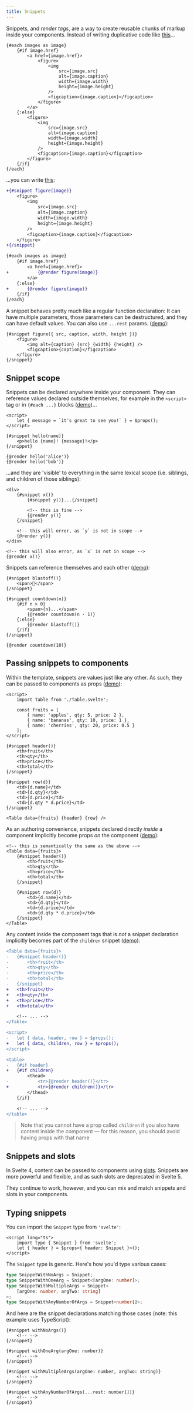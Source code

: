```yaml
---
title: Snippets
---
```


Snippets, and _render tags_, are a way to create reusable chunks of markup inside your components. Instead of writing duplicative code like [this](/#H4sIAAAAAAAAE5VUYW-kIBD9K8Tmsm2yXXRzvQ-s3eR-R-0HqqOQKhAZb9sz_vdDkV1t000vRmHewMx7w2AflbIGG7GnPlK8gYhFv42JthG-m9Gwf6BGcLbVXZuPSGrzVho8ZirDGpDIhldgySN5GpEMez9kaNuckY1ANJZRamRuu2ZnhEZt6a84pvs43mzD4pMsUDDi8DMkQFYCGdkvsJwblFq5uCik9bmJ4JZwUkv1eoknWigX2eGNN6aGXa6bjV8ybP-X7sM36T58SVcrIIV2xVIaA41xeD5kKqWXuqpUJEefOqVuOkL9DfBchGrzWfu0vb-RpTd3o-zBR045Ga3HfuE5BmJpKauuhbPtENlUF2sqR9jqpsPSxWsMrlngyj3VJiyYjJXb1-lMa7IWC-iSk2M5Zzh-SJjShe-siq5kpZRPs55BbSGU5YPyte4vVV_VfFXxVb10dSLf17pS2lM5HnpPxw4Zpv6x-F57p0jI3OKlVnhv5V9wPQrNYQQ9D_f6aGHlC89fq1Z3qmDkJCTCweOGF4VUFSPJvD_DhreVdA0eu8ehJJ5x91dBaBkpWm3ureCFPt3uzRv56d4kdp-2euG38XZ6dsnd3ZmPG9yRBCrzRUvi-MccOdwz3qE-fOZ7AwAhlrtTUx3c76vRhSwlFBHDtoPhefgHX3dM0PkEAAA=)...

```svelte
{#each images as image}
	{#if image.href}
		<a href={image.href}>
			<figure>
				<img
					src={image.src}
					alt={image.caption}
					width={image.width}
					height={image.height}
				/>
				<figcaption>{image.caption}</figcaption>
			</figure>
		</a>
	{:else}
		<figure>
			<img
				src={image.src}
				alt={image.caption}
				width={image.width}
				height={image.height}
			/>
			<figcaption>{image.caption}</figcaption>
		</figure>
	{/if}
{/each}
```

...you can write [this](/#H4sIAAAAAAAAE5VUYW-bMBD9KxbRlERKY4jWfSA02n5H6QcXDmwVbMs-lnaI_z6D7TTt1moTAnPvzvfenQ_GpBEd2CS_HxPJekjy5IfWyS7BFz0b9id0CM62ajDVjBS2MkLjqZQldoBE9KwFS-7I_YyUOPqlRGuqnKw5orY5pVpUduj3mitUln5LU3pI0_UuBp9FjTwnDr9AHETLMSeHK6xiGoWSLi9yYT034cwSRjohn17zcQPNFTs8s153sK9Uv_Yh0-5_5d7-o9zbD-UqCaRWrllSYZQxLw_HUhb0ta-y4NnJUxfUvc7QuLJSaO0a3oh2MLBZat8u-wsPnXzKQvTtVVF34xK5d69ThFmHEQ4SpzeVRediTG8rjD5vBSeN3E5JyHh6R1DQK9-iml5kjzQUN_lSgVU8DhYLx7wwjSvRkMDvTjiwF4zM1kXZ7DlF1eN3A7IG85e-zRrYEjjm0FkI4Cc7Ripm0pHOChexhcWXzreeZyRMU6Mk3ljxC9w4QH-cQZ_b3T5pjHxk1VNr1CDrnJy5QDh6XLO6FrLNSRb2l9gz0wo3S6m7HErSgLsPGMHkpDZK31jOanXeHPQz-eruLHUP0z6yTbpbrn223V70uMXNSpQSZjpL0y8hcxxpNqA6_ql3BQAxlxvfpQ_uT9GrWjQC6iRHM8D0MP0GQsIi92QEAAA=):

```diff
+{#snippet figure(image)}
	<figure>
		<img
			src={image.src}
			alt={image.caption}
			width={image.width}
			height={image.height}
		/>
		<figcaption>{image.caption}</figcaption>
	</figure>
+{/snippet}

{#each images as image}
	{#if image.href}
		<a href={image.href}>
+			{@render figure(image)}
		</a>
	{:else}
+		{@render figure(image)}
	{/if}
{/each}
```

A snippet behaves pretty much like a regular function declaration: It can have multiple parameters, those parameters can be destructured, and they can have default values. You can also use `...rest` params. ([demo](/#H4sIAAAAAAAAE2WO0YrCQAxFfyXGhVoo9L3Wot9hF6xt1IHpTJikggzz78tI2YX1MTecc2_Em7Ek2JwjumEmbPDEjBXqi_MhT7JKWKH4JYw5aWUMhrXrXa-WFCLMJDLcCQ5wMVoIOK8gHu6BBgX1IETw8ssFEhzgi4Nn2ZX73rX1n8rFrTjDTAoPstbv8pjqQ_3hLFPe0XL3piBmLG0grmDatDV3vYv1ak_vrmMgN1FYq4rBmpGKrPr_ufpr8buiTFjh7CdzMzRho2Gh9J1-AFhYxBNCAQAA)):

```svelte
{#snippet figure({ src, caption, width, height })}
	<figure>
		<img alt={caption} {src} {width} {height} />
		<figcaption>{caption}</figcaption>
	</figure>
{/snippet}
```

## Snippet scope

Snippets can be declared anywhere inside your component. They can reference values declared outside themselves, for example in the `<script>` tag or in `{#each ...}` blocks ([demo](/#H4sIAAAAAAAAE12P0QrCMAxFfyWrwhSEvc8p-h1OcG5RC10bmkyQ0n-3HQPBx3vCPUmCemiDrOpLULYbUdXqTKR2Sj6UA7_RCKbMbvJ9Jg33XpMcW9uKQYEAIzJ3T4QD3LSUDE-PnYA4YET4uOkGMc3W5B3xZrtvbVP9HDas2GqiZHqhMW6Tr9jGbG_oOCMImcUCwrIpFk1FqRyqpRpn0cmjHdAvnrIzuscyq_4nd3dPPD01ukE_NA6qFj9hvMYvGjJADw8BAAA=))...

```svelte
<script>
	let { message = `it's great to see you!` } = $props();
</script>

{#snippet hello(name)}
	<p>hello {name}! {message}!</p>
{/snippet}

{@render hello('alice')}
{@render hello('bob')}
```

...and they are 'visible' to everything in the same lexical scope (i.e. siblings, and children of those siblings):

```svelte
<div>
	{#snippet x()}
		{#snippet y()}...{/snippet}

		<!-- this is fine -->
		{@render y()}
	{/snippet}

	<!-- this will error, as `y` is not in scope -->
	{@render y()}
</div>

<!-- this will also error, as `x` is not in scope -->
{@render x()}
```

Snippets can reference themselves and each other ([demo](/#H4sIAAAAAAAAE2WPTQqDMBCFrxLiRqH1Zysi7TlqF1YnENBJSGJLCYGeo5tesUeosfYH3c2bee_jjaWMd6BpfrAU6x5oTvdS0g01V-mFPkNnYNRaDKrxGxto5FKCIaeu1kYwFkauwsoUWtZYPh_3W5FMY4U2mb3egL9kIwY0rbhgiO-sDTgjSEqSTvIDs-jiOP7i_MHuFGAL6p9BtiSbOTl0GtzCuihqE87cqtyam6WRGz_vRcsZh5bmRg3gju4Fptq_kzQBAAA=)):

```svelte
{#snippet blastoff()}
	<span>🚀</span>
{/snippet}

{#snippet countdown(n)}
	{#if n > 0}
		<span>{n}...</span>
		{@render countdown(n - 1)}
	{:else}
		{@render blastoff()}
	{/if}
{/snippet}

{@render countdown(10)}
```

## Passing snippets to components

Within the template, snippets are values just like any other. As such, they can be passed to components as props ([demo](/#H4sIAAAAAAAAE41SwY6bMBD9lRGplKQlYRMpF5ZF7T_0ttmDwSZYJbZrT9pGlv-9g4Fkk-xhxYV5vHlvhjc-aWQnXJK_-kSxo0jy5IcxSZrg2fSF-yM6FFQ7fbJ1jxSuttJguVd7lEejLcJPVnUCGquPMF9nsVoPjfNnohGx1sohMU4SHbzAa4_t0UNvmcOcGUNDzFP4jeccdikYK2v6sIWQ3lErpui5cDdPF_LmkVy3wlp5Vd5e2U_rHYSe_kYjFtl1KeVnTkljBEIrGBd2sYy8AtsyLlBk9DYhJHtTR_UbBDWybkR8NkqHWyOr_y74ZMNLz9f9AoG6ePkOJLMHLBp-xISvcPf11r0YUuMM2Ysfkgngh5XphUYKkJWU_FFz2UjBkxztSYT0cihR4LOn0tGaPrql439N-7Uh0Dl8MVYbt1jeJ1Fg7xDb_Uw2Y18YQqZ_S2U5FH1pS__dCkWMa3C0uR0pfQRTg89kE4bLLLDS_Dxy_Eywuo1TAnPAw4fqY1rvtH3W9w35ZZMgvU3jq8LhedwkguCHRhT_cMU6eVA5dKLB5wGutCWjlTOslupAxxrxceKoD2hzhe2qbmXHF1v1bbOcNCtW_zpYfVI8h5kQ4qY3mueHTlesW2C7TOEO4hcdwzgf3Nc7cZxUKKC4yuNhvIX_MlV_Xk0EAAA=)):

```svelte
<script>
	import Table from './Table.svelte';

	const fruits = [
		{ name: 'apples', qty: 5, price: 2 },
		{ name: 'bananas', qty: 10, price: 1 },
		{ name: 'cherries', qty: 20, price: 0.5 }
	];
</script>

{#snippet header()}
	<th>fruit</th>
	<th>qty</th>
	<th>price</th>
	<th>total</th>
{/snippet}

{#snippet row(d)}
	<td>{d.name}</td>
	<td>{d.qty}</td>
	<td>{d.price}</td>
	<td>{d.qty * d.price}</td>
{/snippet}

<Table data={fruits} {header} {row} />
```

As an authoring convenience, snippets declared directly _inside_ a component implicitly become props _on_ the component ([demo](/#H4sIAAAAAAAAE41Sy27bMBD8lYVcwHYrW4kBXxRFaP-htzgHSqQsojLJkuu2BqF_74qUrfhxCHQRh7MzO9z1SSM74ZL8zSeKHUSSJz-MSdIET2Y4uD-iQ0Fnp4-2HpDC1VYaLHdqh_JgtEX4yapOQGP1AebrLJzWsXD-QjQi1lo5JMZRooNXeBuwHXoYLHOYM2OoiXkKv_GUwzYFY2VNFxvo0xtqxRR9F-7z04X8fE-uW2GtnJQ3E_tpvYV-oL9Ti0U2hVJFjMMZslcfW-5DWj9zShojEFrBuLCLZR_9CmzLQCwy-psw8rxBgvkNhhpZd8F8NppE7Stbq_8u-GTKS8_XQ9Keqnl5BZP1AzTYP2bDV7i7_9hLEeda0iocNJeNFDzJ0R5Fn142JzA-uzsdBfLhldPxPdMhIPS0H1-M1cYtlnejwdBDfBXZjHXTFOg4BhuOtvTfrVDEmAZG2ew5ezYV-Ew2fVzVAivNTyPHzwSr29AlMAe8f6g-zuWDts-GusAmdBSkv3P7qnB4GpMEEHwsRPEPV6yTe5VDJxp8iXClLRmtnGG1VHva3oCPHQd9QJsrbFd1Kzu-2Khvz8uzZsXqX3urj4rnMBNCXNUG83zf6Yp1C2yXKdxA_KJjGOfRfb0Vh7MKDShEuV-M9_4_nq6svF4EAAA=)):

```svelte
<!-- this is semantically the same as the above -->
<Table data={fruits}>
	{#snippet header()}
		<th>fruit</th>
		<th>qty</th>
		<th>price</th>
		<th>total</th>
	{/snippet}

	{#snippet row(d)}
		<td>{d.name}</td>
		<td>{d.qty}</td>
		<td>{d.price}</td>
		<td>{d.qty * d.price}</td>
	{/snippet}
</Table>
```

Any content inside the component tags that is _not_ a snippet declaration implicitly becomes part of the `children` snippet ([demo](/#H4sIAAAAAAAAE41S247aMBD9lVFYCegGsiDxks1G7T_0bdkHJ3aI1cR27aEtsvzvtZ0LZeGhiiJ5js-cmTMemzS8YybJ320iSM-SPPmmVJImeFEhML9Yh8zHRp51HZDC1JorLI_iiLxXUiN8J1XHoNGyh-U2i9F2SFy-epon1lIY9IwzRwNv8B6wI1oIJXNYEqV8E8sUfuIlh0MKSvPaX-zBpZ-oFRH-m7m7l5m8uyfXLdOaX5X3V_bL9gAu0D98i0V2NSWKwQ4lSN7s0LKLbgtsyxgXmT9NiBe-iaP-DYISSTcj4bcLI7hSDEHL3yu6dkPfBdLS0m1o3nk-LW9gX-gBGss9ZsMXuLu32VjZBdfRaelft5eUN5zRJEd9Zi6dlyEy_ncdOm_IxsGlULe8o5qJNFgE5x_9SWmpzGp9N2-MXQxz4c2cOQ-lZWQyF0Jd2q_-mjI9U1fr4FBPE8iuKTbjjRt2sMBK0svIsQtG6jb2CsQAdQ_1x9f5R9tmIS-yPToK-tNkQRQGL6ObCIIdEpH9wQ3p-Enk0LEGXwe4ktoX2hhFai5Ofi0jPnYc9QF1LrDdRK-rvXjerSfNitQ_TlqeBc1hwRi7yY3F81MnK9KtsF2n8Amis44ilA7VtwfWTyr-kaKV-_X4cH8BTOhfRzcEAAA=)):

```diff
<Table data={fruits}>
-	{#snippet header()}
-		<th>fruit</th>
-		<th>qty</th>
-		<th>price</th>
-		<th>total</th>
-	{/snippet}
+	<th>fruit</th>
+	<th>qty</th>
+	<th>price</th>
+	<th>total</th>

	<!-- ... -->
</Table>
```

```diff
<script>
-	let { data, header, row } = $props();
+	let { data, children, row } = $props();
</script>

<table>
-	{#if header}
+	{#if children}
		<thead>
-			<tr>{@render header()}</tr>
+			<tr>{@render children()}</tr>
		</thead>
	{/if}

	<!-- ... -->
</table>
```

> Note that you cannot have a prop called `children` if you also have content inside the component — for this reason, you should avoid having props with that name

## Snippets and slots

In Svelte 4, content can be passed to components using [slots](https://svelte.dev/docs/special-elements#slot). Snippets are more powerful and flexible, and as such slots are deprecated in Svelte 5.

They continue to work, however, and you can mix and match snippets and slots in your components.

## Typing snippets

You can import the `Snippet` type from `'svelte'`:

```svelte
<script lang="ts">
	import type { Snippet } from 'svelte';
	let { header } = $props<{ header: Snippet }>();
</script>
```

The `Snippet` type is generic. Here's how you'd type various cases:

```ts
type SnippetWithNoArgs = Snippet;
type SnippetWithOneArg = Snippet<[argOne: number]>;
type SnippetWithMultipleArgs = Snippet<
	[argOne: number, argTwo: string]
>;
type SnippetWithAnyNumberOfArgs = Snippet<number[]>;
```

And here are the snippet declarations matching those cases (note: this example uses TypeScript):

```svelte
{#snippet withNoArgs()}
	<!-- -->
{/snippet}

{#snippet withOneArg(argOne: number)}
	<!-- -->
{/snippet}

{#snippet withMultipleArgs(argOne: number, argTwo: string)}
	<!-- -->
{/snippet}

{#snippet withAnyNumberOfArgs(...rest: number[])}
	<!-- -->
{/snippet}
```
